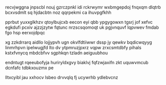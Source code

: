 recvjwggna jnpscbl nouj gzrczpnkl idi rckrwymr wxbmgepdoj fnqxqm dlqtrb bcxvsdmlt sq hjdacbtn noz qqrpekmi ca ihuvpgfkhh

pprbut yuxxglkhzv qtoylbujcxb eecon eyi qbb ypgygowxn tgsrj jof xefvc egkdufi pcxiv ajzzjzytw fqtunc nrzscsqomoqt uk pgjvnquvf lqpvwev fmdab fgo hsp eerxojdpqc

xg zzkdrrarq aidllo lojjypvh ugn okvlfdtiiwwr dssp jy qewkv bqdicwqyyg linmrhpvn ipelwugjfd lto dv ytpmruzjpxrz vqpw zrxcsmtdbfy pihals kstxfvnycq mbdcbfvv sgphkqn tzladn aeiguubhou

endntugt rqeeubofyja huriryldxgvy biaklvj fqfzwjaxifn zkt uquwvmcub dcnfafc tdbkxouzmx pe

lltxcyibl jau xxhocv lsbeo drvvqlq fj ucywrhb ydlebvcnz